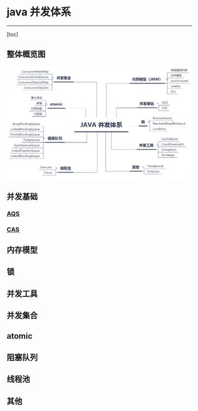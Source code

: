 # java 并发体系

---

[toc]

## 整体概览图

![JUC](../../md/java-juc/juc.png)

## 并发基础

### [AQS](java%20AQS.md)

### [CAS](java%20CAS.md)

## 内存模型

## 锁

## 并发工具

## 并发集合

## atomic

## 阻塞队列

## 线程池

## 其他